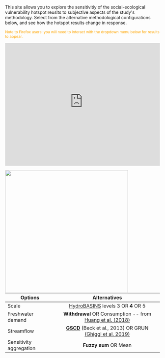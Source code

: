 This site allows you to explore the sensitivitiy of the social-ecological vulnerability hotspot reuslts to subjective aspects of the study's methodology. Select from the alternative methodological configurations below, and see how the hotspot results change in response. 

<font style='font-size:12px' color='orange'> Note to Firefox users: you will need to interact with the dropdown menu below for results to appear. </font> 

<iframe src="https://xanderhuggins.shinyapps.io/Hotspot-web-app/" width="100%" height="400px" frameBorder="0" ></iframe>

<img src="https://raw.githubusercontent.com/XanderHuggins/Hotspots/master/assets/WebApp_legend.png" 
  width="400" align="left"/>

<br/> <br/> <br/> 


| Options        | Alternatives | 
| ------------- |:-------------:| 
| Scale  | [HydroBASINS](https://www.hydrosheds.org/page/hydrobasins) levels 3 OR **4** OR 5 | 
| Freshwater demand   | **Withdrawal** OR Consumption -- from [Huang et al. (2018)](https://zenodo.org/record/1209296#.YJqs3bVKj4Y) | 
| Streamflow | [**GSCD**](http://www.gloh2o.org/gscd/) (Beck et al., 2013) OR GRUN [(Ghiggi et al. 2019)](https://essd.copernicus.org/articles/11/1655/2019/) |
| Sensitivity aggregation| **Fuzzy sum** OR Mean | 
